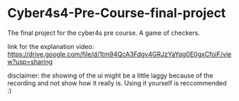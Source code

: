 # Cyber4s4-Pre-Course-final-project
The final project for the cyber4s pre course. A game of checkers.

link for the explanation video:
https://drive.google.com/file/d/1tm94QcA3Fdgv4GRJzYaYqg0E0gxCfoiF/view?usp=sharing

disclaimer: the showing of the ui might be a little laggy because of the recording and not show how it really is. Using it yourself is reccommended :)
